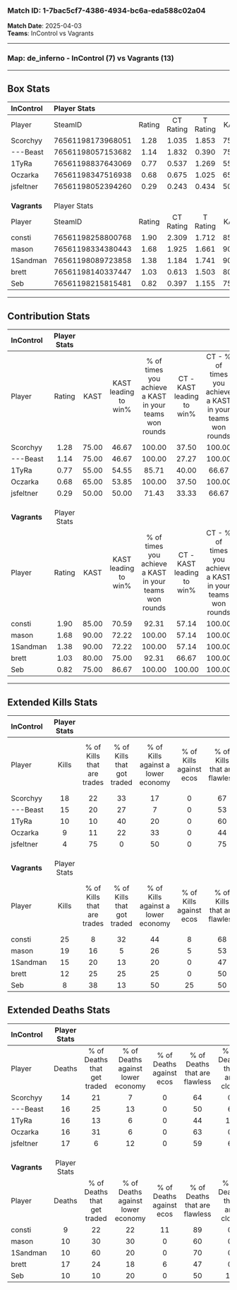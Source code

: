 ### Match ID: 1-7bac5cf7-4386-4934-bc6a-eda588c02a04  
**Match Date**: 2025-04-03  
**Teams**: InControl vs Vagrants  

---  

### **Map**: de_inferno - InControl (7) vs Vagrants (13)  
---  

## Box Stats  

| **InControl** | Player Stats      |        |           |          |       |       |       |         |        |      |     |
| :- | :- | :-: | :-: | :-: | :-: | :-: | :-: | :-: | :-: | :-: | :-: |
| Player        | SteamID           | Rating | CT Rating | T Rating | KAST  |  ADR  | Kills | Assists | Deaths | K/D  | HS% |
| Scorchyy      | 76561198173968051 |  1.28  |   1.035   |  1.853   | 75.00 | 83.3  |  18   |    0    |   14   | 1.29 | 44  |
| ---Beast      | 76561198057153682 |  1.14  |   1.832   |  0.390   | 75.00 | 90.3  |  15   |    5    |   16   | 0.94 | 46  |
| 1TyRa         | 76561198837643069 |  0.77  |   0.537   |  1.269   | 55.00 | 90.8  |  10   |    3    |   16   | 0.63 | 70  |
| Oczarka       | 76561198347516938 |  0.68  |   0.675   |  1.025   | 65.00 | 51.0  |   9   |    4    |   16   | 0.56 | 33  |
| jsfeltner     | 76561198052394260 |  0.29  |   0.243   |  0.434   | 50.00 | 36.2  |   4   |    5    |   17   | 0.24 | 25  |
|               |                   |        |           |          |       |       |       |         |        |      |     |
|               |                   |        |           |          |       |       |       |         |        |      |     |
|               |                   |        |           |          |       |       |       |         |        |      |     |
| **Vagrants**  | Player Stats      |        |           |          |       |       |       |         |        |      |     |
| Player        | SteamID           | Rating | CT Rating | T Rating | KAST  |  ADR  | Kills | Assists | Deaths | K/D  | HS% |
| consti        | 76561198258800768 |  1.90  |   2.309   |  1.712   | 85.00 | 112.4 |  25   |    3    |   9    | 2.78 | 36  |
| mason         | 76561198334380443 |  1.68  |   1.925   |  1.661   | 90.00 | 111.7 |  19   |    9    |   10   | 1.90 | 36  |
| 1Sandman      | 76561198089723858 |  1.38  |   1.184   |  1.741   | 90.00 | 85.6  |  15   |    2    |   10   | 1.50 | 60  |
| brett         | 76561198140337447 |  1.03  |   0.613   |  1.503   | 80.00 | 83.7  |  12   |   11    |   17   | 0.71 | 58  |
| Seb           | 76561198215815481 |  0.82  |   0.397   |  1.155   | 75.00 | 36.5  |   8   |    4    |   10   | 0.80 | 25  |
---  

## Contribution Stats  

| **InControl** | Player Stats |       |                      |                                                        |                           |                                                             |                          |                                                            |
| :- | :-: | :-: | :-: | :-: | :-: | :-: | :-: | :-: |
| Player        |    Rating    | KAST  | KAST leading to win% | % of times you achieve a KAST in your teams won rounds | CT - KAST leading to win% | CT - % of times you achieve a KAST in your teams won rounds | T - KAST leading to win% | T - % of times you achieve a KAST in your teams won rounds |
| Scorchyy      |     1.28     | 75.00 |        46.67         |                         100.00                         |           37.50           |                           100.00                            |          57.14           |                           100.00                           |
| ---Beast      |     1.14     | 75.00 |        46.67         |                         100.00                         |           27.27           |                           100.00                            |          100.00          |                           100.00                           |
| 1TyRa         |     0.77     | 55.00 |        54.55         |                         85.71                          |           40.00           |                            66.67                            |          66.67           |                           100.00                           |
| Oczarka       |     0.68     | 65.00 |        53.85         |                         100.00                         |           37.50           |                           100.00                            |          80.00           |                           100.00                           |
| jsfeltner     |     0.29     | 50.00 |        50.00         |                         71.43                          |           33.33           |                            66.67                            |          75.00           |                           75.00                            |
|               |              |       |                      |                                                        |                           |                                                             |                          |                                                            |
|               |              |       |                      |                                                        |                           |                                                             |                          |                                                            |
|               |              |       |                      |                                                        |                           |                                                             |                          |                                                            |
| **Vagrants**  | Player Stats |       |                      |                                                        |                           |                                                             |                          |                                                            |
| Player        |    Rating    | KAST  | KAST leading to win% | % of times you achieve a KAST in your teams won rounds | CT - KAST leading to win% | CT - % of times you achieve a KAST in your teams won rounds | T - KAST leading to win% | T - % of times you achieve a KAST in your teams won rounds |
| consti        |     1.90     | 85.00 |        70.59         |                         92.31                          |           57.14           |                           100.00                            |          80.00           |                           88.89                            |
| mason         |     1.68     | 90.00 |        72.22         |                         100.00                         |           57.14           |                           100.00                            |          81.82           |                           100.00                           |
| 1Sandman      |     1.38     | 90.00 |        72.22         |                         100.00                         |           57.14           |                           100.00                            |          81.82           |                           100.00                           |
| brett         |     1.03     | 80.00 |        75.00         |                         92.31                          |           66.67           |                           100.00                            |          80.00           |                           88.89                            |
| Seb           |     0.82     | 75.00 |        86.67         |                         100.00                         |          100.00           |                           100.00                            |          81.82           |                           100.00                           |
---  

## Extended Kills Stats  

| **InControl** | Player Stats |                            |                            |                                    |                         |                              |                                 |                                       |                    |           |
| :- | :-: | :-: | :-: | :-: | :-: | :-: | :-: | :-: | :-: | :-: |
| Player        |    Kills     | % of Kills that are trades | % of Kills that got traded | % of Kills against a lower economy | % of Kills against ecos | % of Kills that are flawless | % of Kills that are close duels | % of Kills that are assisted by flash | Pistol Round Kills | AWP Kills |
| Scorchyy      |      18      |             22             |             33             |                 17                 |            0            |              67              |                0                |                   0                   |         7          |     2     |
| ---Beast      |      15      |             20             |             27             |                 7                  |            0            |              53              |                7                |                   7                   |         0          |     1     |
| 1TyRa         |      10      |             10             |             40             |                 20                 |            0            |              60              |                0                |                   0                   |         0          |     4     |
| Oczarka       |      9       |             11             |             22             |                 33                 |            0            |              44              |                0                |                  11                   |         0          |     0     |
| jsfeltner     |      4       |             75             |             0              |                 50                 |            0            |              75              |                0                |                   0                   |         0          |     0     |
|               |              |                            |                            |                                    |                         |                              |                                 |                                       |                    |           |
|               |              |                            |                            |                                    |                         |                              |                                 |                                       |                    |           |
|               |              |                            |                            |                                    |                         |                              |                                 |                                       |                    |           |
| **Vagrants**  | Player Stats |                            |                            |                                    |                         |                              |                                 |                                       |                    |           |
| Player        |    Kills     | % of Kills that are trades | % of Kills that got traded | % of Kills against a lower economy | % of Kills against ecos | % of Kills that are flawless | % of Kills that are close duels | % of Kills that are assisted by flash | Pistol Round Kills | AWP Kills |
| consti        |      25      |             8              |             32             |                 44                 |            8            |              68              |                4                |                   0                   |         9          |     3     |
| mason         |      19      |             16             |             5              |                 26                 |            5            |              53              |                5                |                  11                   |         0          |     0     |
| 1Sandman      |      15      |             20             |             13             |                 20                 |            0            |              47              |                0                |                   7                   |         0          |     4     |
| brett         |      12      |             25             |             25             |                 25                 |            0            |              50              |                8                |                   8                   |         0          |     3     |
| Seb           |      8       |             38             |             13             |                 50                 |           25            |              50              |               13                |                   0                   |         0          |     0     |
## Extended Deaths Stats  

| **InControl** | Player Stats |                             |                                   |                          |                               |                            |                           |               |
| :- | :-: | :-: | :-: | :-: | :-: | :-: | :-: | :-: |
| Player        |    Deaths    | % of Deaths that get traded | % of Deaths against lower economy | % of Deaths against ecos | % of Deaths that are flawless | % of Deaths that are close | % of Deaths while blinded | Deaths to AWP |
| Scorchyy      |      14      |             21              |                 7                 |            0             |              64               |             0              |             7             |       3       |
| ---Beast      |      16      |             25              |                13                 |            0             |              50               |             6              |            13             |       1       |
| 1TyRa         |      16      |             13              |                 6                 |            0             |              44               |             13             |             6             |       1       |
| Oczarka       |      16      |             31              |                 6                 |            0             |              63               |             0              |             0             |       3       |
| jsfeltner     |      17      |              6              |                12                 |            0             |              59               |             6              |             0             |       1       |
|               |              |                             |                                   |                          |                               |                            |                           |               |
|               |              |                             |                                   |                          |                               |                            |                           |               |
|               |              |                             |                                   |                          |                               |                            |                           |               |
| **Vagrants**  | Player Stats |                             |                                   |                          |                               |                            |                           |               |
| Player        |    Deaths    | % of Deaths that get traded | % of Deaths against lower economy | % of Deaths against ecos | % of Deaths that are flawless | % of Deaths that are close | % of Deaths while blinded | Deaths to AWP |
| consti        |      9       |             22              |                22                 |            11            |              89               |             0              |             0             |       1       |
| mason         |      10      |             30              |                30                 |            0             |              60               |             0              |             0             |       2       |
| 1Sandman      |      10      |             60              |                20                 |            0             |              70               |             0              |            20             |       1       |
| brett         |      17      |             24              |                18                 |            6             |              47               |             0              |             0             |       2       |
| Seb           |      10      |             10              |                20                 |            0             |              50               |             10             |             0             |       1       |
